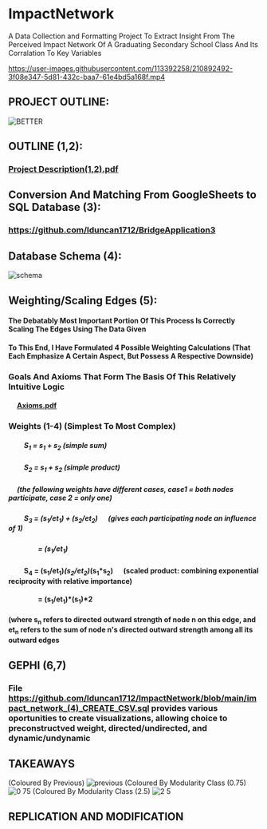 # ImpactNetwork
A Data Collection and Formatting Project To Extract Insight From The Perceived Impact Network Of A Graduating Secondary School Class And Its Corralation To Key Variables




https://user-images.githubusercontent.com/113392258/210892492-3f08e347-5d81-432c-baa7-61e4bd5a168f.mp4








## PROJECT OUTLINE:
![BETTER](https://user-images.githubusercontent.com/113392258/210866682-6a80ca10-d85f-425e-ab2c-080688f2ea1c.png)



## OUTLINE (1,2):
### [Project Description(1,2).pdf](https://github.com/lduncan1712/ImpactNetwork/files/10354929/Project.Description.1.pdf)


## Conversion And Matching From GoogleSheets to SQL Database (3):
### https://github.com/lduncan1712/BridgeApplication3


## Database Schema (4):
![schema](https://user-images.githubusercontent.com/113392258/210866343-2ef84b2a-f818-40a6-89aa-c8744604cc2e.png)




## Weighting/Scaling Edges (5):
#### The Debatably Most Important Portion Of This Process Is Correctly Scaling The Edges Using The Data Given
#### To This End, I Have Formulated 4 Possible Weighting Calculations (That Each Emphasize A Certain Aspect, But Possess A Respective Downside)
  
### Goals And Axioms That Form The Basis Of This Relatively Intuitive Logic
#### &emsp; [Axioms.pdf](https://github.com/lduncan1712/ImpactNetwork/files/10356074/EdgeWeighting%2BScaling.2.pdf)


### Weights (1-4) (Simplest To Most Complex)
#####   &emsp;&emsp; S<sub>1</sub> = s<sub>1</sub> + s<sub>2</sub>    (simple sum)
#####  &emsp;&emsp;  S<sub>2</sub> = s<sub>1</sub> + s<sub>2</sub>    (simple product)
##### &emsp; (the following weights have different cases, case1 = both nodes participate, case 2 = only one)
##### &emsp;&emsp;  S<sub>3</sub> = (s<sub>1</sub>/et<sub>1</sub>) + (s<sub>2</sub>/et<sub>2</sub>) &emsp; (gives each participating node an influence of 1)
##### &emsp;&emsp;&emsp;&emsp;    = (s<sub>1</sub>/et<sub>1</sub>)

#### &emsp;&emsp;   S<sub>4</sub> = (s<sub>1</sub>/et<sub>1</sub>)*(s<sub>2</sub>/et<sub>2</sub>)*(s<sub>1</sub>*s<sub>2</sub>)  &emsp; (scaled product: combining exponential reciprocity with relative importance)
#### &emsp;&emsp;&emsp;&emsp;     = (s<sub>1</sub>/et<sub>1</sub>)*(s<sub>1</sub>)*2

#### (where s<sub>n</sub> refers to directed outward strength of node n on this edge, and et<sub>n</sub> refers to the sum of node n's directed outward strength among all its outward edges

  
  
  
## GEPHI (6,7)
### File https://github.com/lduncan1712/ImpactNetwork/blob/main/impact_network_(4)_CREATE_CSV.sql provides various oportunities to create visualizations, allowing choice to preconstructved weight, directed/undirected, and dynamic/undynamic



## TAKEAWAYS
(Coloured By Previous)
![previous](https://user-images.githubusercontent.com/113392258/211068082-5c042301-5634-4143-b9d7-698bb2cd8dea.png)
(Coloured By Modularity Class (0.75)
![0 75](https://user-images.githubusercontent.com/113392258/211068118-7165b9ff-b590-420d-b9f2-d87c36855e85.png)
(Coloured By Modularity Class (2.5)
![2 5](https://user-images.githubusercontent.com/113392258/211068243-22236971-f09d-4d43-bc5c-550b30b95b8e.png)






## REPLICATION AND MODIFICATION



















